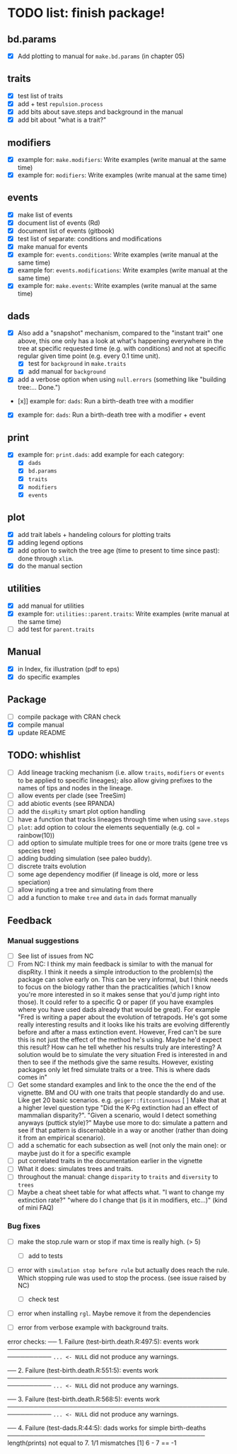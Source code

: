 # TODO list: finish package!

## bd.params

 - [x] Add plotting to manual for `make.bd.params` (in chapter 05)

## traits

 - [x] test list of traits
 - [x] add + test `repulsion.process`
 - [x] add bits about save.steps and background in the manual
 - [x] add bit about "what is a trait?"

## modifiers

 - [x] example for: `make.modifiers`: Write examples (write manual at the same time)
 - [x] example for: `modifiers`: Write examples (write manual at the same time)

## events

 - [x] make list of events
 - [x] document list of events (Rd)
 - [x] document list of events (gitbook)
 - [x] test list of separate: conditions and modifications
 - [x] make manual for events
 - [x] example for: `events.conditions`: Write examples (write manual at the same time)
 - [x] example for: `events.modifications`: Write examples (write manual at the same time)
 - [x] example for: `make.events`: Write examples (write manual at the same time)

## dads

 - [x] Also add a "snapshot" mechanism, compared to the "instant trait" one above, this one only has a look at what's happening everywhere in the tree at specific requested time (e.g. with conditions) and not at specific regular given time point (e.g. every 0.1 time unit).
    - [x] test for `background` in `make.traits`
    - [x] add manual for `background`
 - [x] add a verbose option when using `null.errors` (something like "building tree:... Done.") 
 - [x]] example for: `dads`: Run a birth-death tree with a modifier
 - [x] example for: `dads`: Run a birth-death tree with a modifier + event

## print

 - [x] example for: `print.dads`: add example for each category:
   - [x] `dads`
   - [x] `bd.params`
   - [x] `traits`
   - [x] `modifiers`
   - [x] `events`

## plot

 - [x] add trait labels + handeling colours for plotting traits
 - [x] adding legend options
 - [x] add option to switch the tree age (time to present to time since past): done through `xlim`.
 - [x] do the manual section

## utilities

 - [x] add manual for utilities
 - [x] example for: `utilities::parent.traits`: Write examples (write manual at the same time)
 - [ ] add test for `parent.traits`

## Manual

 - [x] in Index, fix illustration (pdf to eps)
 - [x] do specific examples

## Package

 - [ ] compile package with CRAN check
 - [x] compile manual
 - [x] update README

## TODO: whishlist
 - [ ] Add lineage tracking mechanism (i.e. allow `traits`, `modifiers` or `events` to be applied to specific lineages); also allow giving prefixes to the names of tips and nodes in the lineage.
 - [ ] allow events per clade (see TreeSim)
 - [ ] add abiotic events (see RPANDA)
 - [ ] add the `dispRity` smart plot option handling
 - [ ] have a function that tracks lineages through time when using `save.steps`
 - [ ] `plot`: add option to colour the elements sequentially (e.g. col = rainbow(10))
 - [ ] add option to simulate multiple trees for one or more traits (gene tree vs species tree)
 - [ ] adding budding simulation (see paleo buddy).
 - [ ] discrete traits evolution
 - [ ] some age dependency modifier (if lineage is old, more or less speciation)
 - [ ] allow inputing a tree and simulating from there
 - [ ] add a function to make `tree` and `data` in `dads` format manually

## Feedback

### Manual suggestions
 - [ ] See list of issues from NC
 - [ ] From NC: I think my main feedback is similar to with the manual for dispRity. I think it needs a simple introduction to the problem(s) the package can solve early on. This can be very informal, but I think needs to focus on the biology rather than the practicalities (which I know you're more interested in so it makes sense that you'd jump right into those). It could refer to a specific Q or paper (if you have examples where you have used dads already that would be great). For example "Fred is writing a paper about the evolution of tetrapods. He's got some really interesting results and it looks like his traits are evolving differently before and after a mass extinction event. However, Fred can't be sure this is not just the effect of the method he's using. Maybe he'd expect this result? How can he tell whether his results truly are interesting? A solution would be to simulate the very situation Fred is interested in and then to see if the methods give the same results. However, existing packages only let fred simulate traits or a tree. This is where dads comes in"
 - [ ] Get some standard examples and link to the once the the end of the vignette. BM and OU with one traits that people standardly do and use. Like get 20 basic scenarios. e.g. `geiger::fitcontinuous`
      [ ] Make that at a higher level question type "Did the K-Pg extinction had an effect of mammalian disparity?". "Given a scenario, would I detect something anyways (puttick style)?" Maybe use more to do: simulate a pattern and see if that pattern is discernabble in a way or another (rather than doing it from an empirical scenario).
 - [ ] add a schematic for each subsection as well (not only the main one): or maybe just do it for a specific example
 - [ ] put correlated traits in the documentation earlier in the vignette
 - [ ] What it does: simulates trees and traits.
 - [ ] throughout the manual: change `disparity` to `traits` and `diversity` to `trees` 
 - [ ] Maybe a cheat sheet table for what affects what. "I want to change my extinction rate?" "where do I change that (is it in modifiers, etc...)" (kind of mini FAQ)

### Bug fixes
 - [ ] make the stop.rule warn or stop if max time is really high. (> 5)
    - [ ] add to tests
 - [ ] error with `simulation stop before rule` but actually does reach the rule. Which stopping rule was used to stop the process. (see issue raised by NC)
    - [ ] check test
 - [ ] error when installing `rgl`. Maybe remove it from the dependencies
 - [ ] error from verbose example with background traits.


 error checks:
 ── 1. Failure (test-birth.death.R:497:5): events work ────────────────────────────────────────────────────────────
`... <- NULL` did not produce any warnings.

── 2. Failure (test-birth.death.R:551:5): events work ────────────────────────────────────────────────────────────
`... <- NULL` did not produce any warnings.

── 3. Failure (test-birth.death.R:568:5): events work ────────────────────────────────────────────────────────────
`... <- NULL` did not produce any warnings.

── 4. Failure (test-dads.R:44:5): dads works for simple birth-deaths ─────────────────────────────────────────────
length(prints) not equal to 7.
1/1 mismatches
[1] 6 - 7 == -1
